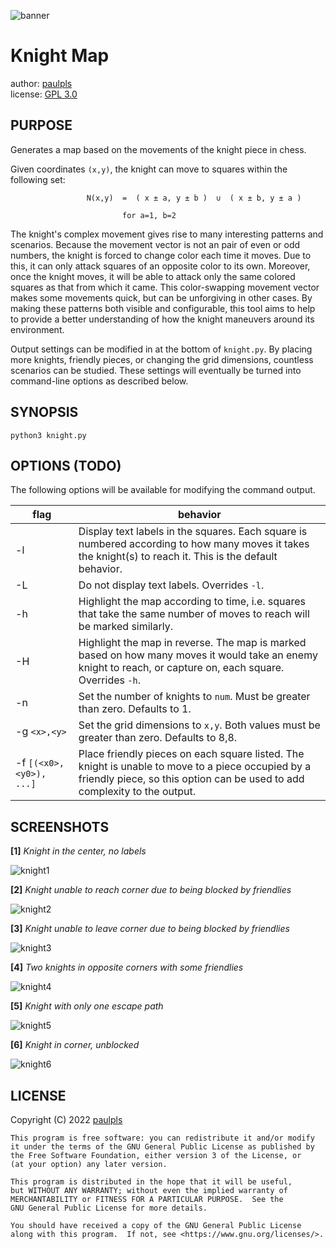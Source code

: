 ![banner](https://user-images.githubusercontent.com/62158353/196378923-aadf87eb-f64b-44fb-932f-153afc182829.png)

# Knight Map

author: [paulpls](https://github.com/paulpls)  
license: [GPL 3.0](./LICENSE.md)  


## PURPOSE

Generates a map based on the movements of the knight piece in chess.

Given coordinates `(x,y)`, the knight can move to squares within the following set:

                                                                     
                     N(x,y)  =  ( x ± a, y ± b )  ∪  ( x ± b, y ± a )
                                                                     
                             for a=1, b=2

The knight's complex movement gives rise to many interesting patterns and scenarios. Because the movement vector is not an pair of even or odd numbers, the knight is forced to change color each time it moves. Due to this, it can only attack squares of an opposite color to its own. Moreover, once the knight moves, it will be able to attack only the same colored squares as that from which it came. This color-swapping movement vector makes some movements quick, but can be unforgiving in other cases. By making these patterns both visible and configurable, this tool aims to help to provide a better understanding of how the knight maneuvers around its environment.

Output settings can be modified in at the bottom of `knight.py`. By placing more knights, friendly pieces, or changing the grid dimensions, countless scenarios can be studied. These settings will eventually be turned into command-line options as described below.


## SYNOPSIS

```
python3 knight.py
```


## OPTIONS (TODO)

The following options will be available for modifying the command output.

| flag                                    | behavior                                                                                                                                                                       |
|-----------------------------------------|--------------------------------------------------------------------------------------------------------------------------------------------------------------------------------|
| -l                                      | Display text labels in the squares. Each square is numbered according to how many moves it takes the knight(s) to reach it. This is the default behavior.                      |
| -L                                      | Do not display text labels. Overrides `-l`.                                                                                                                                    |
| -h                                      | Highlight the map according to time, i.e. squares that take the same number of moves to reach will be marked similarly.                                                        |
| -H                                      | Highlight the map in reverse. The map is marked based on how many moves it would take an enemy knight to reach, or capture on, each square. Overrides `-h`.                    |
| -n <num>                                | Set the number of knights to `num`. Must be greater than zero. Defaults to 1.                                                                                                  |
| -g `<x>,<y>`                              | Set the grid dimensions to `x,y`. Both values must be greater than zero. Defaults to 8,8.                                                                                      |
| -f `[(<x0>,<y0>), ...]`                   | Place friendly pieces on each square listed. The knight is unable to move to a piece occupied by a friendly piece, so this option can be used to add complexity to the output. |


## SCREENSHOTS

**[1]** *Knight in the center, no labels*

![knight1](https://user-images.githubusercontent.com/62158353/196326404-e38a6b10-4705-476c-a7e6-8a9d596c1210.png)


**[2]** *Knight unable to reach corner due to being blocked by friendlies*

![knight2](https://user-images.githubusercontent.com/62158353/196326415-230f916c-a8f2-49fa-bb21-ac0e09d72ba6.png)


**[3]** *Knight unable to leave corner due to being blocked by friendlies*

![knight3](https://user-images.githubusercontent.com/62158353/196326425-7b5e1b58-08e4-48c0-9ab6-327711eff6bf.png)


**[4]** *Two knights in opposite corners with some friendlies*

![knight4](https://user-images.githubusercontent.com/62158353/196326432-b25a76c1-5d7a-476f-826b-1f4adc7d6d40.png)


**[5]** *Knight with only one escape path*

![knight5](https://user-images.githubusercontent.com/62158353/196326441-d9e8a576-d70a-4627-8921-8eb4b74959e1.png)


**[6]** *Knight in corner, unblocked*

![knight6](https://user-images.githubusercontent.com/62158353/196326447-33f0a8c7-9d38-4cc1-8efc-9af690a828a5.png)



## LICENSE

Copyright (C) 2022  [paulpls](https://github.com/paulpls)
    
    This program is free software: you can redistribute it and/or modify
    it under the terms of the GNU General Public License as published by
    the Free Software Foundation, either version 3 of the License, or
    (at your option) any later version.
    
    This program is distributed in the hope that it will be useful,
    but WITHOUT ANY WARRANTY; without even the implied warranty of
    MERCHANTABILITY or FITNESS FOR A PARTICULAR PURPOSE.  See the
    GNU General Public License for more details.
    
    You should have received a copy of the GNU General Public License
    along with this program.  If not, see <https://www.gnu.org/licenses/>.



